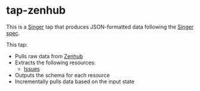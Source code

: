 # tap-zenhub

This is a [Singer](https://singer.io) tap that produces JSON-formatted data
following the [Singer
spec](https://github.com/singer-io/getting-started/blob/master/SPEC.md).

This tap:

- Pulls raw data from [Zenhub](http://zenhub.com)
- Extracts the following resources:
  - [Issues](https://github.com/ZenHubIO/API#get-issue-data)
- Outputs the schema for each resource
- Incrementally pulls data based on the input state